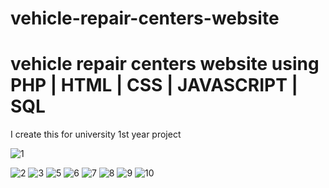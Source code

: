 # vehicle-repair-centers-website
<H1>vehicle repair centers website using PHP | HTML | CSS | JAVASCRIPT | SQL</H1>

<p>I create this for university 1st year project</p>


![1](https://github.com/user-attachments/assets/af26aadd-72ab-4377-a15b-7cc6467e1d6f)

![2](https://github.com/user-attachments/assets/1aff9e13-899c-48e7-8b0a-09633d51fbfe)
![3](https://github.com/user-attachments/assets/386c05fc-3234-46e6-8752-024c9c13eaea)
![5](https://github.com/user-attachments/assets/48bbb9e6-0b21-4033-b608-31d8720b2ff9)
![6](https://github.com/user-attachments/assets/d073dfdb-612d-4c31-add0-948afc0d5006)
![7](https://github.com/user-attachments/assets/d16c7257-0213-40f4-9dd8-38d8b910d808)
![8](https://github.com/user-attachments/assets/13321245-771b-48f3-8ed6-e99a69861032)
![9](https://github.com/user-attachments/assets/4872fc60-0db5-403d-94d8-3db4a42205e2)
![10](https://github.com/user-attachments/assets/842bad16-7277-4848-b94c-0b6d0e0c145f)
